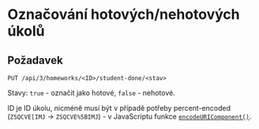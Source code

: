 # Označování hotových/nehotových úkolů

## Požadavek

```
PUT /api/3/homeworks/<ID>/student-done/<stav>
```

Stavy: `true` - označit jako hotové, `false` - nehotové.

ID je ID úkolu, nicméně musí být v případě potřeby percent-encoded (`ZSQCVE[IMJ` -> `ZSQCVE%5BIMJ`) - v JavaScriptu funkce [`encodeURIComponent()`][1].

[1]: https://developer.mozilla.org/en-US/docs/Web/JavaScript/Reference/Global_Objects/encodeURIComponent#description
